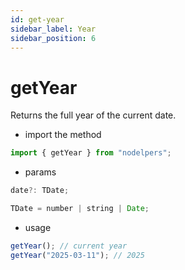 ```yaml
---
id: get-year
sidebar_label: Year
sidebar_position: 6
---
```


# getYear

Returns the full year of the current date.

- import the method

```js
import { getYear } from "nodelpers";
```

- params

```js
date?: TDate;

TDate = number | string | Date;
```

- usage

```js
getYear(); // current year
getYear("2025-03-11"); // 2025
```
